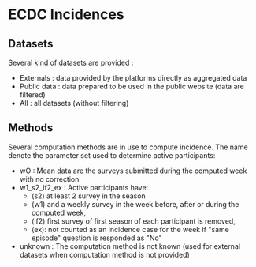 # ECDC Incidences

## Datasets

Several kind of datasets are provided :

- Externals : data provided by the platforms directly as aggregated data
- Public data : data prepared to be used in the public website (data are filtered)
- All : all datasets (without filtering)

## Methods

Several computation methods are in use to compute incidence. The name denote the parameter set used to determine active participants:

- wO : Mean data are the surveys submitted during the computed week with no correction
- w1_s2_if2_ex : Active participants have:
  * (s2) at least 2 survey in the season 
  * (w1) and a weekly survey in the week before, after or during the computed week, 
  * (if2) first survey of first season of each participant is removed,
  * (ex): not counted as an incidence case for the week if "same episode" question is responded as "No" 
- unknown : The computation method is not known (used for external datasets when computation method is not provided)